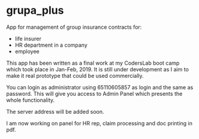 # grupa_plus
App for management of group insurance contracts for:
- life insurer
- HR department in a company
- employee

This app has been written as a final work at my CodersLab boot camp which took place in Jan-Feb, 2019.
It is still under development as I aim to make it real prototype that could be used commercially. 

You can login as administrator using 65110605857 as login and the same as password. This will give you access to Admin Panel which presents the whole functionality.

The server address will be added soon.

I am now working on panel for HR rep, claim processing and doc printing in pdf.
